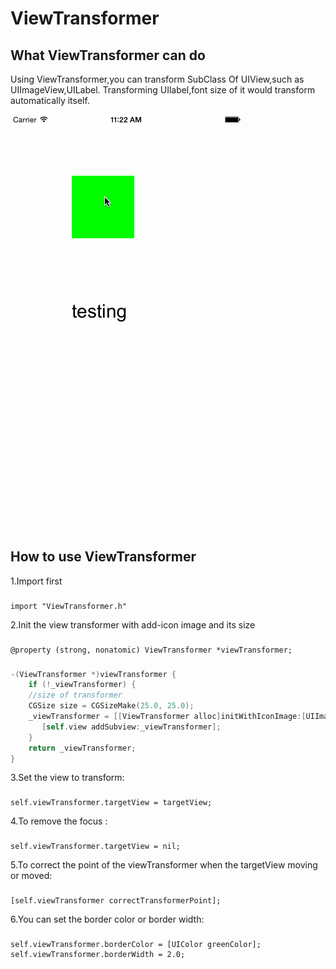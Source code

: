 ViewTransformer
===================================  

What ViewTransformer can do
-----------------------------------
Using ViewTransformer,you can transform SubClass Of UIView,such as UIImageView,UILabel.
Transforming UIlabel,font size of it would transform automatically itself.

![](https://github.com/scutWolf/ViewTransformer/blob/master/ViewTransformerDemo/demo.gif)

How to use ViewTransformer
-----------------------------------

1.Import first
###
    import "ViewTransformer.h"

2.Init the view transformer with add-icon image and its size 
###
    @property (strong, nonatomic) ViewTransformer *viewTransformer;
###

```objective-c
-(ViewTransformer *)viewTransformer {
    if (!_viewTransformer) {
    //size of transformer
    CGSize size = CGSizeMake(25.0, 25.0);
    _viewTransformer = [[ViewTransformer alloc]initWithIconImage:[UIImage imageNamed:@"addIcon"] size:size];
       [self.view addSubview:_viewTransformer];
    }
    return _viewTransformer;
}
```

3.Set the view to transform:
###
    self.viewTransformer.targetView = targetView;

4.To remove the focus :
###
    self.viewTransformer.targetView = nil;

5.To correct the point of the viewTransformer when the targetView moving or moved:
###
    [self.viewTransformer correctTransformerPoint];
    
6.You can set the border color or border width:
###
    self.viewTransformer.borderColor = [UIColor greenColor];
    self.viewTransformer.borderWidth = 2.0;
